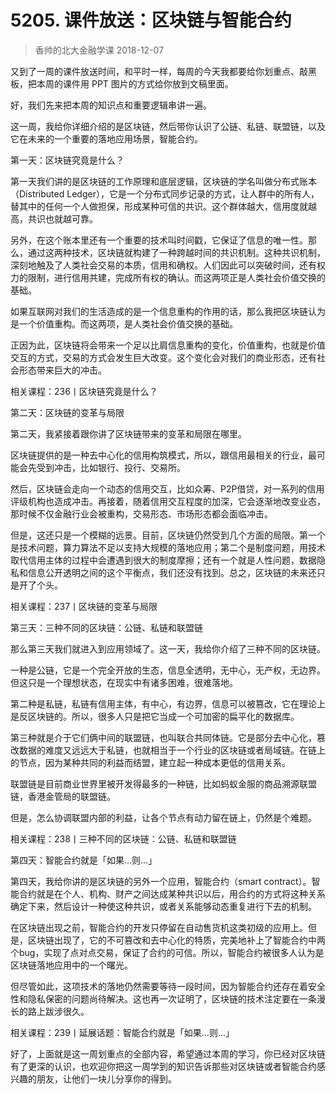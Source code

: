 # 5205. 课件放送：区块链与智能合约
> 香帅的北大金融学课
2018-12-07

又到了一周的课件放送时间，和平时一样，每周的今天我都要给你划重点、敲黑板，把本周的课件用 PPT 图片的方式给你放到文稿里面。

好，我们先来把本周的知识点和重要逻辑串讲一遍。

这一周，我给你详细介绍的是区块链，然后带你认识了公链、私链、联盟链，以及它在未来的一个重要的落地应用场景，智能合约。

第一天：区块链究竟是什么？

第一天我们讲的是区块链的工作原理和底层逻辑，区块链的学名叫做分布式账本（Distributed Ledger），它是一个分布式同步记录的方式，让人群中的所有人，替其中的任何一个人做担保，形成某种可信的共识。这个群体越大，信用度就越高，共识也就越可靠。

另外，在这个账本里还有一个重要的技术叫时间戳，它保证了信息的唯一性。那么，通过这两种技术，区块链就构建了一种跨越时间的共识机制。这种共识机制，深刻地触及了人类社会交易的本质，信用和确权。人们因此可以突破时间，还有权力的限制，进行信用共建，完成所有权的确认。而这两项正是人类社会价值交换的基础。

如果互联网对我们的生活造成的是一个信息重构的作用的话，那么我把区块链认为是一个价值重构。而这两项，是人类社会价值交换的基础。

正因为此，区块链将会带来一个足以比肩信息重构的变化，价值重构，也就是价值交互的方式，交易的方式会发生巨大改变。这个变化会对我们的商业形态，还有社会形态带来巨大的冲击。

相关课程：236丨区块链究竟是什么？

第二天：区块链的变革与局限

第二天，我紧接着跟你讲了区块链带来的变革和局限在哪里。

区块链提供的是一种去中心化的信用构筑模式，所以，跟信用最相关的行业，最可能会先受到冲击，比如银行、投行、交易所。

然后，区块链会走向一个动态的信用交互，比如众筹、P2P借贷，对一系列的信用评级机构也造成冲击。再接着，随着信用交互程度的加深，它会逐渐地改变业态，那时候不仅金融行业会被重构，交易形态、市场形态都会面临冲击。

但是，这还只是一个模糊的远景。目前，区块链仍然受到几个方面的局限。第一个是技术问题，算力算法不足以支持大规模的落地应用；第二个是制度问题，用技术取代信用主体的过程中会遭遇到很大的制度摩擦；还有一个就是人性问题，数据隐私和信息公开透明之间的这个平衡点，我们还没有找到。总之，区块链的未来还只是开了个头。

相关课程：237丨区块链的变革与局限

第三天：三种不同的区块链：公链、私链和联盟链

那么第三天我们就进入到应用领域了。这一天，我给你介绍了三种不同的区块链。

一种是公链，它是一个完全开放的生态，信息全透明，无中心，无产权，无边界。但这只是一个理想状态，在现实中有诸多困难，很难落地。

第二种是私链，私链有信用主体，有中心，有边界，信息可以被篡改，它在理论上是反区块链的。所以，很多人只是把它当成一个可加密的扁平化的数据库。

第三种就是介于它们俩中间的联盟链，也叫联合共同体链。它是部分去中心化，篡改数据的难度又远远大于私链，也就相当于一个行业的区块链或者局域链。在链上的节点，因为某种共同的利益而结盟，建立起一种成本更低的信用关系。

联盟链是目前商业世界里被开发得最多的一种链，比如蚂蚁金服的商品溯源联盟链，香港金管局的联盟链。

但是，怎么协调联盟内部的利益，让各个节点有动力留在链上，仍然是个难题。

相关课程：238丨三种不同的区块链：公链、私链和联盟链

第四天：智能合约就是「如果…则…」

第四天，我给你讲的是区块链的另外一个应用，智能合约（smart contract）。智能合约就是在个人、机构、财产之间达成某种共识以后，用合约的方式将这种关系确定下来，然后设计一种使这种共识，或者关系能够动态重复进行下去的机制。

在区块链出现之前，智能合约的开发只停留在自动售货机这类初级的应用上。但是，区块链出现了，它的不可篡改和去中心化的特质，完美地补上了智能合约中两个bug，实现了点对点交易，保证了合约的可信。所以，智能合约被很多人认为是区块链落地应用中的一个曙光。

但尽管如此，这项技术的落地仍然需要等待一段时间，因为智能合约还存在着安全性和隐私保密的问题尚待解决。这也再一次证明了，区块链的技术注定要在一条漫长的路上跋涉很久。

相关课程：239丨延展话题：智能合约就是「如果…则…」

好了，上面就是这一周划重点的全部内容，希望通过本周的学习，你已经对区块链有了更深的认识，也欢迎你把这一周学到的知识告诉那些对区块链或者智能合约感兴趣的朋友，让他们一块儿分享你的得到。


